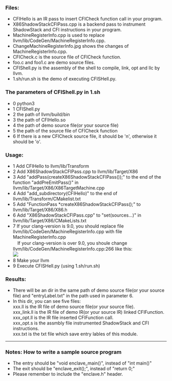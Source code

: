### Files:
 - CFIHello is an IR pass to insert CFICheck function call in your program.
 - X86ShadowStackCFIPass.cpp is a backend pass to instrument ShadowStack and CFI instructions in your program.  
 - MachineRegisterInfo.cpp is used to replace llvm/lib/CodeGen/MachineRegisterInfo.cpp.  
 - ChangeMachineRegisterInfo.jpg shows the changes of MachineRegisterInfo.cpp.  
 - CFICheck.c is the source file of CFICheck function.  
 - foo.c and foo1.c are demo source files.  
 - CFIShell.py is the assembly of the shell to compile, link, opt and llc by llvm.  
 - 1.sh/run.sh is the demo of executing CFISHell.py.  

### The parameters of CFIShell.py in 1.sh
 - 0 python3  
 - 1 CFIShell.py  
 - 2 the path of llvm/build/bin  
 - 3 the path of CFIHello.so  
 - 4 the path of demo source file(or your source file)  
 - 5 the path of the source file of CFICheck function  
 - 6 If there is a new CFICheck source file, it should be 'n', otherwise it should be 'o'.  

### Usage:
 - 1 Add CFIHello to llvm/lib/Transform  
 - 2 Add X86ShadowStackCFIPass.cpp to llvm/lib/Target/X86  
 - 3 Add "addPass(createX86ShadowStackCFIPass());" to the end of the function "addPreEmitPass()" in llvm/lib/Target/X86/X86TargetMachine.cpp  
 - 4 Add "add_subdirectory(CFIHello)" to the end of llvm/lib/Transform/CMakelist.txt  
 - 5 Add "FunctionPass *createX86ShadowStackCFIPass();" to llvm/lib/Target/X86/X86.h  
 - 6 Add "X86ShadowStackCFIPass.cpp" to "set(sources...)" in llvm/lib/Target/X86/CMakeLists.txt  
 - 7 If your clang-version is 9.0, you should replace file llvm/lib/CodeGen/MachineRegisterInfo.cpp with file MachineRegisterInfo.cpp  
　If your clang-version is over 9.0, you shoule change llvm/lib/CodeGen/MachineRegisterInfo.cpp:266 like this:  
  ![](https://github.com/StanPlatinum/elf-respect/blob/master/ShadowStackCFI/ChangeMachineRegisterInfo.png)  
 - 8 Make your llvm  
 - 9 Execute CFISHell.py (using 1.sh/run.sh)

### Results:
 - There will be an dir in the same path of demo source file(or your source file) and "entryLabel.txt" in the path used in parameter 6.  
 - In this dir, you can see five files:  
xxx.ll is the IR file of demo source file(or your source file).  
xxx_link.ll is the IR file of demo IR(or your source IR) linked CFIFunction.  
xxx_opt.ll is the IR file inserted CFIFunction call.  
xxx_opt.s is the assmbly file instrumented ShadowStack and CFI instructions.  
xxx.txt is the txt file which save entry lables of this module.  

***

### Notes: How to write a sample source program
 - The entry should be "void enclave_main()", instead of "int main()"
 - The exit should be "enclave_exit();", instead of "return 0;"
 - Please remember to include the "enclave.h" header.
